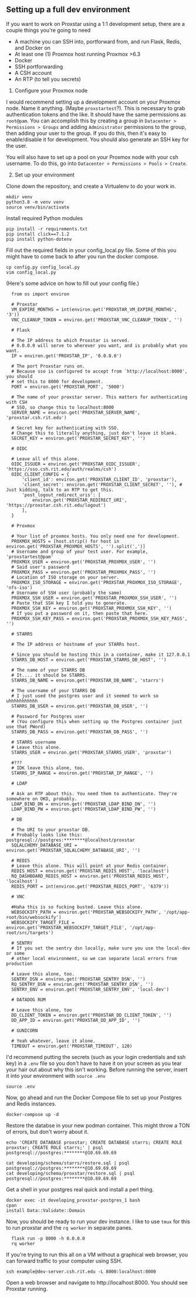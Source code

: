 ## Setting up a full dev environment

If you want to work on Proxstar using a 1:1 development setup, there are a couple things you're going to need

- A machine you can SSH into, portforward from, and run Flask, Redis, and Docker on
- At least one (1) Proxmox host running Proxmox >6.3
- Docker
- SSH portforwarding
- A CSH account
- An RTP (to tell you secrets)

1. Configure your Proxmox node

I would recommend setting up a development account on your Proxmox node. Name it anything. (Maybe `proxstartest`?). This is necessary to grab authentication tokens and the like. It should have the same permissions as `root@pam`. You can accomplish this by creating a group in `Datacenter > Permissions > Groups` and adding `Administrator` permissions to the group, then adding your user to the group. If you do this, then it's easy to enable/disable it for development. You should also generate an SSH key for the user.

You will also have to set up a pool on your Proxmox node with your csh username. To do this, go into `Datacenter > Permissions > Pools > Create`.

2. Set up your environment

Clone down the repository, and create a Virtualenv to do your work in.
```
mkdir venv
python3.8 -m venv venv
source venv/bin/activate
```

Install required Python modules
```
pip install -r requirements.txt
pip install click==7.1.2 
pip install python-dotenv
```
Fill out the required fields in your config_local.py file. Some of this you might have to come back to after you run the docker compose.
```
cp config.py config_local.py
vim config_local.py
```

(Here's some advice on how to fill out your config file.)
```
  from os import environ

  # Proxstar
  VM_EXPIRE_MONTHS = int(environ.get('PROXSTAR_VM_EXPIRE_MONTHS', '3'))
  VNC_CLEANUP_TOKEN = environ.get('PROXSTAR_VNC_CLEANUP_TOKEN', '')

  # Flask

  # The IP address to which Proxstar is served.
  # 0.0.0.0 will serve to wherever you want, and is probably what you want.
  IP = environ.get('PROXSTAR_IP', '0.0.0.0') 

  # The port Proxstar runs on.
  # Because sso is configured to accept from `http://localhost:8000', you should
  # set this to 8000 for development.
  PORT = environ.get('PROXSTAR_PORT', '5000')

  # The name of your proxstar server. This matters for authenticating with CSH
  # SSO, so change this to localhost:8000
  SERVER_NAME = environ.get('PROXSTAR_SERVER_NAME', 'proxstar.csh.rit.edu')

  # Secret key for authenticating with SSO.
  # Change this to literally anything, just don't leave it blank.
  SECRET_KEY = environ.get('PROXSTAR_SECRET_KEY', '')

  # OIDC

  # Leave all of this alone.
  OIDC_ISSUER = environ.get('PROXSTAR_OIDC_ISSUER', 'https://sso.csh.rit.edu/auth/realms/csh')
  OIDC_CLIENT_CONFIG = {
      'client_id': environ.get('PROXSTAR_CLIENT_ID', 'proxstar'),
      'client_secret': environ.get('PROXSTAR_CLIENT_SECRET', ''), # Just kidding, talk to an RTP to get this.
      'post_logout_redirect_uris': [
          environ.get('PROXSTAR_REDIRECT_URI', 'https://proxstar.csh.rit.edu/logout')
      ],
  }

  # Proxmox

  # Your list of proxmox hosts. You only need one for development.
  PROXMOX_HOSTS = [host.strip() for host in environ.get('PROXSTAR_PROXMOX_HOSTS', '').split(',')]
  # Username and group of your test user. For example, 'proxstartest@pam'
  PROXMOX_USER = environ.get('PROXSTAR_PROXMOX_USER', '')
  # Said user's password
  PROXMOX_PASS = environ.get('PROXSTAR_PROXMOX_PASS', '')
  # Location of ISO storage on your server.
  PROXMOX_ISO_STORAGE = environ.get('PROXSTAR_PROXMOX_ISO_STORAGE', 'nfs-iso')
  # Username of SSH user (probably the same)
  PROXMOX_SSH_USER = environ.get('PROXSTAR_PROXMOX_SSH_USER', '')
  # Paste that SSH key I told you to generate.
  PROXMOX_SSH_KEY = environ.get('PROXSTAR_PROXMOX_SSH_KEY', '')
  # If you put a password on it, then paste that here.
  PROXMOX_SSH_KEY_PASS = environ.get('PROXSTAR_PROXMOX_SSH_KEY_PASS', '')

  # STARRS

  # The IP address or hostname of your STARRs host.

  # Since you should be hosting this in a container, make it 127.0.0.1
  STARRS_DB_HOST = environ.get('PROXSTAR_STARRS_DB_HOST', '')

  # The name of your STARRS DB
  # It.... it should be STARRS.
  STARRS_DB_NAME = environ.get('PROXSTAR_DB_NAME', 'starrs')

  # The username of your STARRS DB
  # I just used the postgres user and it seemed to work so uhhhhhhhhhhh
  STARRS_DB_USER = environ.get('PROXSTAR_DB_USER', '')

  # Password for Postgres user
  # (You configure this when setting up the Postgres container just use that PWord)
  STARRS_DB_PASS = environ.get('PROXSTAR_DB_PASS', '')

  # STARRS username
  # Leave this alone.
  STARRS_USER = environ.get('PROXSTAR_STARRS_USER', 'proxstar')

  #???
  # IDK leave this alone, too.
  STARRS_IP_RANGE = environ.get('PROXSTAR_IP_RANGE', '')

  # LDAP

  # Ask an RTP about this. You need them to authenticate. They're somewhere on OKD, probably.
  LDAP_BIND_DN = environ.get('PROXSTAR_LDAP_BIND_DN', '')
  LDAP_BIND_PW = environ.get('PROXSTAR_LDAP_BIND_PW', '')

  # DB

  # The URI to your proxstar DB.
  # Probably looks like this: postgresql://postgres:********@localhost/proxstar
  SQLALCHEMY_DATABASE_URI = environ.get('PROXSTAR_SQLALCHEMY_DATABASE_URI', '')

  # REDIS
  # Leave this alone. This will point at your Redis container.
  REDIS_HOST = environ.get('PROXSTAR_REDIS_HOST', 'localhost')
  RQ_DASHBOARD_REDIS_HOST = environ.get('PROXSTAR_REDIS_HOST', 'localhost')
  REDIS_PORT = int(environ.get('PROXSTAR_REDIS_PORT', '6379'))

  # VNC

  #Haha this is so fucking busted. Leave this alone.
  WEBSOCKIFY_PATH = environ.get('PROXSTAR_WEBSOCKIFY_PATH', '/opt/app-root/bin/websockify')
  WEBSOCKIFY_TARGET_FILE = environ.get('PROXSTAR_WEBSOCKIFY_TARGET_FILE', '/opt/app-root/src/targets')

  # SENTRY
  # If you set the sentry dsn locally, make sure you use the local-dev or some
  # other local environment, so we can separate local errors from production

  # Leave this alone, too.
  SENTRY_DSN = environ.get('PROXSTAR_SENTRY_DSN', '')
  RQ_SENTRY_DSN = environ.get('PROXSTAR_SENTRY_DSN', '')
  SENTRY_ENV = environ.get('PROXSTAR_SENTRY_ENV', 'local-dev')

  # DATADOG RUM

  # Leave this alone, too
  DD_CLIENT_TOKEN = environ.get('PROXSTAR_DD_CLIENT_TOKEN', '')
  DD_APP_ID = environ.get('PROXSTAR_DD_APP_ID', '')

  # GUNICORN

  # Yeah whatever, leave it alone.
  TIMEOUT = environ.get('PROXSTAR_TIMEOUT', 120)
```

I'd recommend putting the secrets (such as your login credentials and ssh key) in a `.env` file so you don't have to have it on your screen as you tear your hair out about why this isn't working. Before running the server, insert it into your environment with `source .env`

```
source .env
```

Now, go ahead and run the Docker Compose file to set up your Postgres and Redis instances.

```
docker-compose up -d
```

Restore the databse in your new podman container. This might throw a TON of errors, but don't worry about it.
```
echo 'CREATE DATABASE proxstar; CREATE DATABASE starrs; CREATE ROLE proxstar; CREATE ROLE starrs;' | psql postgresql://postgres:********@10.69.69.69

cat developing/schema/starrs/restore.sql | psql postgresql://postgres:********@10.69.69.69
cat developing/schema/proxstar/restore.sql | psql postgresql://postgres:********@10.69.69.69
```

Get a shell in your postgres real quick and install a perl thing.

```
docker exec -it developing_proxstar-postgres_1 bash
cpan
install Data::Validate::Domain
```

Now, you should be ready to run your dev instance. I like to use `tmux` for this to run proxstar and the `rq worker` in separate panes.

```
  flask run -p 8000 -h 0.0.0.0
  rq worker
```

If you're trying to run this all on a VM without a graphical web browser, you can forward traffic to your computer using SSH.
```
ssh example@dev-server.csh.rit.edu -L 8000:localhost:8000
```

Open a web browser and navigate to http://localhost:8000. You should see Proxstar running.